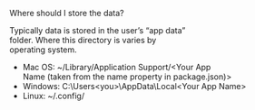 Where should I store the data?  

Typically data is stored in the user’s “app data”  
folder. Where this directory is varies by  
operating system.  

- Mac OS: ~/Library/Application Support/<Your App  
  Name (taken from the name property in package.json)>  
- Windows: C:\Users\<you>\AppData\Local\<Your App Name>  
- Linux: ~/.config/<Your App Name>  
